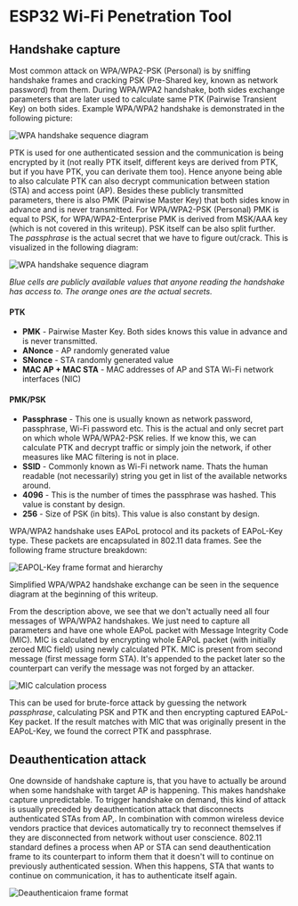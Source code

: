 # ESP32 Wi-Fi Penetration Tool


## Handshake capture
Most common attack on WPA/WPA2-PSK (Personal) is by sniffing handshake frames and cracking PSK (Pre-Shared key, known as network password) from them. During WPA/WPA2 handshake, both sides exchange parameters that are later used to calculate same PTK (Pairwise Transient Key) on both sides. Example WPA/WPA2 handshake is demonstrated in the following picture:

![WPA handshake sequence diagram](../doc/drawio/wpa-handshake-seq.drawio.svg)

PTK is used for one authenticated session and the communication is being encrypted by it (not really PTK itself, different keys are derived from PTK, but if you have PTK, you can derivate them too). Hence anyone being able to also calculate PTK can also decrypt communication between station (STA) and access point (AP). Besides these publicly transmitted parameters, there is also PMK (Pairwise Master Key) that both sides know in advance and is never transmitted. For WPA/WPA2-PSK (Personal) PMK is equal to PSK, for WPA/WPA2-Enterprise PMK is derived from MSK/AAA key (which is not covered in this writeup). PSK itself can be also split further. The *passphrase* is the actual secret that we have to figure out/crack. This is visualized in the following diagram:

![WPA handshake sequence diagram](../doc/drawio/wpa-keys-hierarchy.drawio.svg)

*Blue cells are publicly available values that anyone reading the handshake has access to. The orange ones are the actual secrets.*

#### PTK
- **PMK** - Pairwise Master Key. Both sides knows this value in advance and is never transmitted.
- **ANonce** - AP randomly generated value
- **SNonce** - STA randomly generated value
- **MAC AP + MAC STA** - MAC addresses of AP and STA Wi-Fi network interfaces (NIC)

#### PMK/PSK
- **Passphrase** - This one is usually known as network password, passphrase, Wi-Fi password etc. This is the actual and only secret part on which whole WPA/WPA2-PSK relies. If we know this, we can calculate PTK and decrypt traffic or simply join the network, if other measures like MAC filtering is not in place.
- **SSID** - Commonly known as Wi-Fi network name. Thats the human readable (not necessarily) string you get in list of the available networks around.
- **4096** - This is the number of times the passphrase was hashed. This value is constant by design.
- **256** - Size of PSK (in bits). This value is also constant by design.

WPA/WPA2 handshake uses EAPoL protocol and its packets of EAPoL-Key type. These packets are encapsulated in 802.11 data frames. See the following frame structure breakdown:

![EAPOL-Key frame format and hierarchy](../doc/drawio/eapol-key-frame-format.drawio.svg)

Simplified WPA/WPA2 handshake exchange can be seen in the sequence diagram at the beginning of this writeup.

From the description above, we see that we don't actually need all four messages of WPA/WPA2 handshakes. We just need to capture all parameters and have one whole EAPoL packet with Message Integrity Code (MIC). MIC is calculated by encrypting whole EAPoL packet (with initially zeroed MIC field) using newly calculated PTK. MIC is present from second message (first message form STA). It's appended to the packet later so the counterpart can verify the message was not forged by an attacker. 

![MIC calculation process](../doc/drawio/mic-calculation.drawio.svg)

This can be used for brute-force attack by guessing the network *passphrase*, calculating PSK and PTK and then encrypting captured EAPoL-Key packet. If the result matches with MIC that was originally present in the EAPoL-Key, we found the correct PTK and passphrase.

## Deauthentication attack
One downside of handshake capture is, that you have to actually be around when some handshake with target AP is happening. This makes handshake capture unpredictable. To trigger handshake on demand, this kind of attack is usually preceded by deauthentication attack that disconnects authenticated STAs from AP,. In combination with common wireless device vendors practice that devices automatically try to reconnect themselves if they are disconnected from network without user conscience. 802.11 standard defines a process when AP or STA can send deauthentication frame to its counterpart to inform them that it doesn't will to continue on previously authenticated session. When this happens, STA that wants to continue on communication, it has to authenticate itself again.

![Deauthenticaion frame format](../doc/drawio/deauth-frame-format.drawio.svg)
